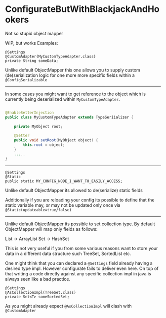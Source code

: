 # ConfigurateButWithBlackjackAndHookers

Not so stupid object mapper 

WIP, but works
Examples: 

  
    @Settings
    @CustomAdapter(MyCustomTypeAdapter.class)
    private String someData;
    
Unlike default ObjectMapper this one allows you to supply custom (de)serialization logic for one more more specific 
fields within a `@ConfigSerializable`


----

In some cases you might want to get reference to the object which is currently being deserialized within `MyCustomTypeAdapter`. 

```java

@EnableSetterInjection
public class MyCustomTypeAdapter extends TypeSeriializer {
    
    private MyObject root;
    
    @Setter
    public void setRoot(MyObject object) {
        this.root = object;
    }
    .....
}

```


----

    @Settings
    @Static
    public static MY_CONFIG_NODE_I_WANT_TO_EASILY_ACCESS;
    
Unlike default ObjectMapper its allowed to de(serialize) static fields 


Additionally if you are reloading your config its possible to define that the static variable may, or may not be 
updated only once via `@Static(updateable=true/false)`


----

Unlike default ObjectMapper its possible to set collection type. By default ObjectMapper will map only fields as follows:


List<T> -> ArrayList<T>
Set<T> -> HashSet<T>

This is not very useful if you from some various reasons want to store your data in a different data structure such TreeSet, SortedList etc.

One might think that you can declared a `@Settings` field already having a desired type impl. However configurate fails to deliver even here.
On top of that writing a code directly against any specific collection impl in java is always seen like a bad practice.

    @Settings
    @AsCollectionImpl(TreeSet.class)
    private Set<T> someSortedSet;


As you might already expect `@AsCollectionImpl` will clash with `@CustomAdapter`
